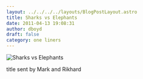 ```yaml
---
layout: ../../../../layouts/BlogPostLayout.astro
title: Sharks vs Elephants
date: 2011-04-13 19:08:31
author: dboyd
draft: false
category: one liners
---
```

<img
    src="https://img.selfiespirits.com/images/2011/04/elephantsVsSharks-1.jpeg"
    alt="Sharks vs Elephants"
/>

title sent by Mark and Rikhard